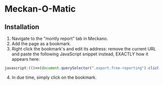 # Meckan-O-Matic

## Installation

1. Navigate to the "montly report" tab in Meckano.
2. Add the page as a bookmark.
3. Right click the bookmark's and edit its address: remove the current URL and paste the following JavaScript snippet instead, EXACTLY how it appears here:

```js
javascript:(()=>(document.querySelector(".export.free-reporting").click(),setTimeout(()=>{["checkIn","checkOut"].forEach(a=>document.querySelectorAll(`tr:not([class*=holiday]) input.${a}`).forEach(b=>b.value="checkIn"===a?"09:00":"18:00"))},1e3)))()
```

4. In due time, simply click on the bookmark.
